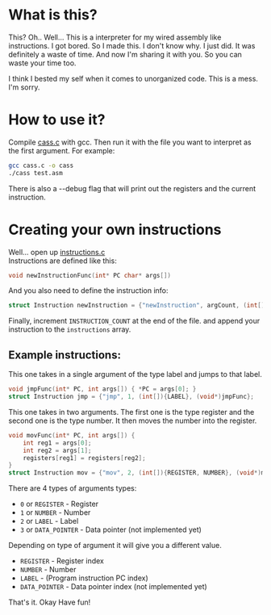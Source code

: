 # What is this?
This? Oh.. Well... This is a interpreter for my wired assembly like instructions.
I got bored. So I made this. I don't know why. I just did. It was definitely a waste of time. And now I'm sharing it with you. So you can waste your time too.

I think I bested my self when it comes to unorganized code. This is a mess. I'm sorry.

# How to use it?
Compile [cass.c](./cass.c) with gcc. Then run it with the file you want to interpret as the first argument. For example:
```bash
gcc cass.c -o cass
./cass test.asm
```
There is also a --debug flag that will print out the registers and the current instruction.


# Creating your own instructions
Well... open up [instructions.c](./instructions.c)   
Instructions are defined like this:
```c
void newInstructionFunc(int* PC char* args[])
```
And you also need to define the instruction info:
```c
struct Instruction newInstruction = {"newInstruction", argCount, (int[]){...argType}, (void*)newInstructionFunc};
```
Finally, increment `INSTRUCTION_COUNT` at the end of the file.
and append your instruction to the `instructions` array.

## Example instructions:

This one takes in a single argument of the type label and jumps to that label. 
```c
void jmpFunc(int* PC, int args[]) { *PC = args[0]; }
struct Instruction jmp = {"jmp", 1, (int[]){LABEL}, (void*)jmpFunc};
```
  
This one takes in two arguments. The first one is the type register and the second one is the type number. It then moves the number into the register.
```c
void movFunc(int* PC, int args[]) {
	int reg1 = args[0];
	int reg2 = args[1];
	registers[reg1] = registers[reg2];
}
struct Instruction mov = {"mov", 2, (int[]){REGISTER, NUMBER}, (void*)movFunc};
```

There are 4 types of arguments types:
- `0` or `REGISTER` - Register
- `1` or `NUMBER` - Number
- `2` or `LABEL` - Label
- `3` or `DATA_POINTER` - Data pointer (not implemented yet)

Depending on type of argument it will give you a different value.
- `REGISTER` - Register index
- `NUMBER` - Number
- `LABEL` - (Program instruction PC index) 
- `DATA_POINTER` - Data pointer index (not implemented yet) 

That's it.
Okay Have fun!